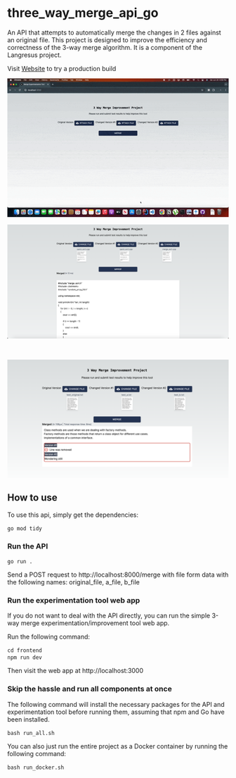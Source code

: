 # three_way_merge_api_go
 An API that attempts to automatically merge the changes in 2 files against an original file. This project is designed to improve the efficiency and correctness of the 3-way merge algorithm. It is a component of the Langresus project.

 Visit <a href="https://merge.ofejiro.com">Website</a> to try a production build

 ![Flow Screen Recording](https://github.com/rulecoconuts/large_gifs/blob/6a69e6e20960c2fcbed66b7edad8daf73e3fab73/3_way_merge_recording_full_compressed.gif "Flow Screen Recording")



![Demo](https://github.com/rulecoconuts/three_way_merge_api_go/blob/160f27c87b9f8149e3676e1d994db6b0c6198603/merge_web.png "Demo")

<br/>

![Demo Conflict Highlights](https://github.com/rulecoconuts/three_way_merge_api_go/blob/435da6190d2a022941cdcd57e74ab9ba3b2ac3eb/merge_web_conflict_highlight.png "Demo Conflict Highlightts")



## How to use

To use this api, simply get the dependencies:
```shell
go mod tidy
```

### Run the API

```shell
go run .
```

Send a POST request to http://localhost:8000/merge with file form data with the following names:
original_file, a_file, b_file

### Run the experimentation tool web app

If you do not want to deal with the API directly, you can run the simple 3-way merge experimentation/improvement tool web app.

Run the following command: 
```shell
cd frontend
npm run dev
```

Then visit the web app at http://localhost:3000

### Skip the hassle and run all components at once

The following command will install the necessary packages for the API and experimentation tool before running them, assuming that npm and Go have been installed.

```shell
bash run_all.sh
```

You can also just run the entire project as a Docker container by running the following command:

```shell
bash run_docker.sh
```